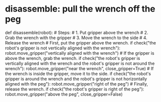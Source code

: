 # disassemble: pull the wrench off the peg
def disassemble(robot):
    # Steps:
    # 1. Put gripper above the wrench
    # 2. Grab the wrench with the gripper
    # 3. Move the wrench to the side
    # 4. Release the wrench
    # First, put the gripper above the wrench.
    if check("the robot's gripper is not vertically aligned with the wrench"):
        robot.move_gripper("vertically aligned with the wrench")
    # If the gripper is above the wrench, grab the wrench.
    if check("the robot's gripper is vertically aligned with the wrench and the robot's gripper is not around the wrench"):
        robot.move_gripper("near the wrench", close_gripper=True)
    # If the wrench is inside the gripper, move it to the side.
    if check("the robot's gripper is around the wrench and the robot's gripper is not horizontally aligned with the peg"):
        robot.move_gripper("right of the peg")
    # Finally, release the wrench.
    if check("the robot's gripper is right of the peg"):
        robot.move_gripper("above the peg", close_gripper=False)
